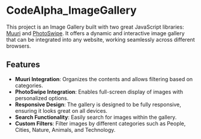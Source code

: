# CodeAlpha_ImageGallery
This project is an Image Gallery built with two great JavaScript libraries: [Muuri](https://github.com/haltu/muuri) and [PhotoSwipe](https://photoswipe.com/).
It offers a dynamic and interactive image gallery that can be integrated into any website, working seamlessly across different browsers.

## Features

- **Muuri Integration**: Organizes the contents and allows filtering based on categories.
- **PhotoSwipe Integration**: Enables full-screen display of images with personalized options.
- **Responsive Design**: The gallery is designed to be fully responsive, ensuring it looks great on all devices.
- **Search Functionality**: Easily search for images within the gallery.
- **Custom Filters**: Filter images by different categories such as People, Cities, Nature, Animals, and Technology.



